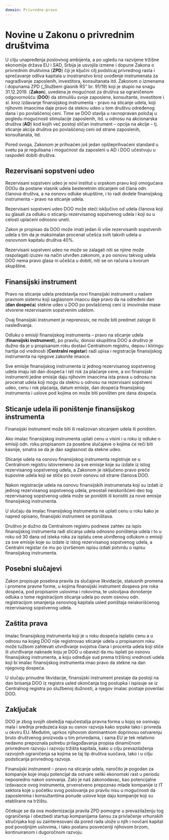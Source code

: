 ```yaml
---
domain: Privredno-pravo
---
```


# Novine u Zakonu o privrednim društvima

U cilju unapređenja poslovnog ambijenta, a po ugledu na razvijene tržišne ekonomije država EU i SAD, Srbija je usvojila izmene i dopune Zakona o privrednim društvima (**ZPD**) čiji je ključni cilj podsticaj privrednog rasta i sprečavanje odliva kapitala u inostranstvo kroz uvođenje instrumenata za nagrađivanje zaposlenih, investitora, konsultanata itd. Zakonom o izmenama i dopunama ZPD („Službeni glasnik RS” br. 91/19) koji je stupio na snagu 31.12.2019. (**Zakon**), uvedena je mogućnost za društva sa ograničenom odgovornošću (**DOO**) da stimulišu svoje zaposlene, konsultante, investitore i sl. kroz izdavanje finansijskog instrumenta - pravo na sticanje udela, koji njihovim imaocima daje pravo da steknu udeo u tom društvu određenog dana i po povlašćenoj ceni. Time se DOO stavlja u ravnopravan položaj u pogledu mogućnosti stimulacije zaposlenih, itd. u odnosu na akcionarska društva (**AD**) kod kojih već postoji sličan instrument – opcija na akcije – tj. sticanje akcija društva po povlašćenoj ceni od strane zaposlenih, konsultanata, itd.

Pored ovoga, Zakonom je prihvaćen još jedan opšteprihvaćeni standard u svetu pa je regulisana i mogućnost da zaposleni u AD i DOO učestvuju u raspodeli dobiti društva.

## Rezervisani sopstveni udeo

Rezervisani sopstveni udeo je novi institut u srpskom pravu koji omogućava DOOu da postane vlasnik udela besteretnim sticanjem od člana odn. članova društva, a na osnovu odluke skupštine, i to radi dodele finansijskog instrumenta – pravo na sticanje udela.

Rezervisani sopstveni udeo DOO može steći isključivo od udela članova koji su glasali za odluku o sticanju rezervisanog sopstvenog udela i koji su u celosti uplaćeni odnosno uneti.

Zakon je propisao da DOO može imati jedan ili više rezervisanih sopstvenih udela s tim da je maksimalan procenat učešća svih takvih udela u osnovnom kapitalu društva 40%.

Rezervisani sopstveni udeo ne može se zalagati niti se njime može raspolagati izuzev na način utvrđen zakonom, a po osnovu takvog udela DOO nema pravo glasa ni učešća u dobiti, niti se on računa u kvorum skupštine.

## Finansijski instrument

Pravo na sticanje udela predstavlja novi finansijski instrument u našem pravnom sistemu koji saglasnom imaocu daje pravo da na određeni dan (**dan dospeća**) stekne udeo u DOO po povlašćenoj ceni iz imovinske mase stvorene rezervisanim sopstvenim udelom.

Ovaj finansijski instrument je neprenosiv, ne može biti predmet zaloge ili nasleđivanja.

Odluku o emisiji finansijskog instrumenta – pravo na sticanje udela (**finansijski instrument**), po pravilu, donosi skupština DOO a društvo je dužno da je u propisanom roku dostavi Centralnom registru, depou i kliringu hartija od vrednosti (**Centralni registar**) radi upisa i registracije finansijskog instrumenta na njegove zakonite imaoce.

Sve emisije finansijskog instrumenta iz jednog rezervisanog sopstvenog udela imaju isti dan dospeća i isti rok za plaćanje cene, a svi finansijski instrumenti jedne emisije daju njihovim imaocima ista prava u odnosu na: procenat udela koji mogu da steknu u odnosu na rezervisani sopstveni udeo, cenu i rok plaćanja, datum emisije, dan dospeća finansijskog instrumenta i uslove pod kojima on može biti poništen pre dana dospeća.

## Sticanje udela ili poništenje finansijskog instrumenta

Finansijski instrument može biti ili realizovan sticanjem udela ili poništen.

Ako imalac finansijskog instrumenta uplati cenu u visini i u roku iz odluke o emisiji odn. roku propisanom za posebne slučajeve o kojima će reči biti kasnije, smatra se da je dao saglasnost da stekne udeo.

Sticanje udela na osnovu finansijskog instrumenta registruje se u Centralnom registru istovremeno za sve emisije koje su izdate iz istog rezervisanog sopstvenog udela, a Zakonom je isključeno pravo preče kupovine udela koji se stiče po ovom osnovu od strane članova DOO.

Nakon registracije udela na osnovu finansijskih instrumenata koji su izdati iz jednog rezervisanog sopstvenog udela, preostali neiskorišćeni deo tog rezervisanog sopstvenog udela može se poništiti ili koristiti za nove emisije finansijskog instrumenta.

U slučaju da imalac finansijskog instrumenta ne uplati cenu u roku kako je napred opisano, finansijski instrument se poništava.

Društvo je dužno da Centralnom registru podnese zahtev za ispis finansijskog instrumenta radi sticanja udela odnosno poništenja udela i to u roku od 30 dana od isteka roka za isplatu cene utvrđenog odlukom o emisiji za sve emisije koje su izdate iz istog rezervisanog sopstvenog udela, a Centralni registar će mu po izvršenom ispisu izdati potvrdu o ispisu finansijskog instrumenta.

## Posebni slučajevi

Zakon propisuje posebna pravila za slučajeve likvidacije, statusnih promena i promene pravne forme, u kojima finansijski instrument dospeva pre roka dospeća, pod propisanim uslovima i rokovima, te uslovljava donošenje odluka o tome registracijom sticanja udela po ovom osnovu odn. registracijom smanjenja osnovnog kapitala usled poništaja neiskorišćenog rezervisanog sopstvenog udela.

## Zaštita prava

Imalac finansijskog instrumenta koji je u roku dospeća isplatio cenu a u odnosu na kojeg DOO nije registrovao sticanje udela u propisanom roku može tužbom zahtevati utvrđivanje svojstva člana i procenta udela koji stiče ili utvrđivanje naknade koju je DOO u obavezi da mu isplati po osnovu finansijskog instrumenta, a koju određuje sud prema tržišnoj vrednosti udela koji bi imalac finansijskog instrumenta imao pravo da stekne na dan njegovog dospeća.

U slučaju prinudne likvidacije, finansijski instrument prestaje da postoji na dan brisanja DOO iz registra usled okončanja tog postupka i ispisuje se iz Centralnog registra po službenoj dužnosti, a njegov imalac postaje poverilac DOO.

## Zaključak

DOO je zbog svojih obeležja najučestalija pravna forma u kojoj se osnivaju mala i srednja preduzeća koja su osnov razvoja kako srpske tako i privreda u okviru EU. Međutim, uprkos njihovom dominantnom doprinosu ostvarenju bruto društvenog proizvoda u tim privredama, i sama EU je tek relativno nedavno prepoznala potrebu prilagođavanja propisa dinamičnom privrednom razvoju i razvoju tržišta kapitala, kako u cilju prevazilaženja razvojnih ograničenja sa kojima se taj tip društva suočava, tako i u cilju podsticanja privrednog razvoja.

Finansijski instrument – pravo na sticanje udela, naročito je pogodan za kompanije koje imaju potencijal da ostvare veliki ekonomski rast u periodu neposredno nakon osnivanja. Zato je naš zakonodavac, kao potencijalne izdavaoce ovog instrumenta, prvenstveno prepoznao mlade kompanije iz IT sektora koje u početku svog poslovanja po pravilu nisu u mogućnosti da zaposlenima i konsultantima ponude uslove koje daju kompanije koji su etablirane na tržištu.

Očekuje se da ova modernizacija pravila ZPD pomogne u prevazilaženju tog ograničenja i obezbedi startup kompanijama šansu za privlačenje vrhunskih stručnjaka koji su zainteresovani da pored rada ulože u njih i novčani kapital pod povoljnijim uslovima, i tako postanu posvećeniji njihovom brzom, kontinuiranom i dugoročnom razvoju.
